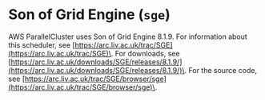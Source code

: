 # Son of Grid Engine \(`sge`\)<a name="schedulers.sge"></a>

AWS ParallelCluster uses Son of Grid Engine 8\.1\.9\. For information about this scheduler, see [https://arc.liv.ac.uk/trac/SGE](https://arc.liv.ac.uk/trac/SGE)\. For downloads, see [https://arc.liv.ac.uk/downloads/SGE/releases/8.1.9/](https://arc.liv.ac.uk/downloads/SGE/releases/8.1.9/)\. For the source code, see [https://arc.liv.ac.uk/trac/SGE/browser/sge](https://arc.liv.ac.uk/trac/SGE/browser/sge)\.
